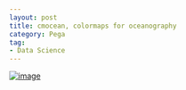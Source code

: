 ```yaml
---
layout: post
title: cmocean, colormaps for oceanography
category: Pega
tag:
- Data Science
---
```





[![image](https://jehyunlee.github.io/thumbnails/Python-DS/51_cmocean_0.png)](https://jehyunlee.github.io/2020/12/28/Python-DS-51-cmocean/)